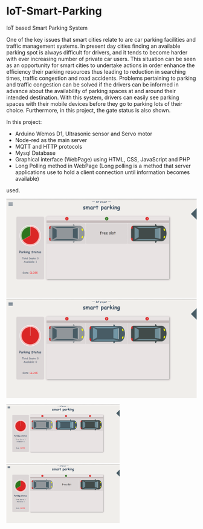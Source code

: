 # IoT-Smart-Parking
IoT based Smart Parking System 

One of the key issues that smart cities relate to are car parking facilities and traffic management systems. In present day cities finding an available parking spot is always difficult for drivers, and it tends to become harder with ever increasing number of private car users. This situation can be seen as an opportunity for smart cities to undertake actions in order enhance the efficiency their parking resources thus leading to reduction in searching times, traffic congestion and road accidents. Problems pertaining to parking and traffic congestion can be solved if the drivers can be informed in advance about the availability of parking spaces at and around their intended destination. With this system, drivers can easily see parking spaces with their mobile devices before they go to parking lots of their choice. Furthermore, in this project, the gate status is also shown.

In this project:

  * Arduino Wemos D1, Ultrasonic sensor and Servo motor
  * Node-red as the main server
  * MQTT and HTTP protocols
  * Mysql Database
  * Graphical interface (WebPage) using HTML, CSS, JavaScript and PHP
  * Long Polling method in WebPage (Long polling is a method that server applications use to hold a client connection until information becomes available)

used.

![WebPage image](https://github.com/hamedkharazmi/IoT-Smart-Parking/blob/master/Free2Full.gif) ![WebPage image](https://github.com/hamedkharazmi/IoT-Smart-Parking/blob/master/Full2Free.gif)

<p float="left">
  <img src="/Full2Free.gif" width="300" />
  <img src="/Free2Full.gif" width="300" /> 
</p>
